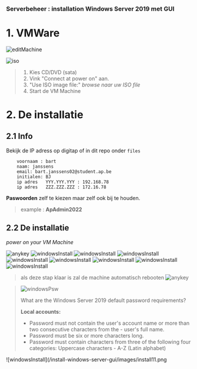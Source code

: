### Serverbeheer : installation Windows Server 2019 met GUI

# 1. VMWare

![editMachine](/install-windows-server-gui/images/editMachine.png)


![iso](/install-windows-server-gui/images/insertISO.png)

> 1. Kies CD/DVD (sata)
> 2. Vink "Connect at power on" aan.
> 3. "Use ISO image file:" *browse naar uw ISO file*
> 4. Start de VM Machine

# 2. De installatie

## 2.1 Info
Bekijk de IP adress op digitap of in dit repo onder ```files```

```
    voornaam : bart
    naam: janssens
    email: bart.janssens02@student.ap.be
    initialen: BJ
    ip adres   YYY.YYY.YYY : 192.168.78
    ip adres   ZZZ.ZZZ.ZZZ : 172.16.78
```

**Paswoorden** zelf te kiezen maar zelf ook bij te houden. 
> example : **ApAdmin2022**

## 2.2 De installatie

*power on your VM Machine*

![anykey](/install-windows-server-gui/images/anykey.png)
![windowsInstall](/install-windows-server-gui/images/install01.png)
![windowsInstall](/install-windows-server-gui/images/install02.png)
![windowsInstall](/install-windows-server-gui/images/install03.png)
![windowsInstall](/install-windows-server-gui/images/install04.png)
![windowsInstall](/install-windows-server-gui/images/install05.png)
![windowsInstall](/install-windows-server-gui/images/install06.png)
![windowsInstall](/install-windows-server-gui/images/install07.png)
![windowsInstall](/install-windows-server-gui/images/install08.png)
> als deze stap klaar is zal de machine automatisch rebooten
![anykey](/install-windows-server-gui/images/install09.png)

> ![windowsPsw](/install-windows-server-gui/images/install10.png)
>
> What are the Windows Server 2019 default password requirements?
>
> **Local accounts:**
> - Password must not contain the user's account name or more than two consecutive characters from the - user's full name.
> - Password must be six or more characters long.
> - Password must contain characters from three of the following four categories: Uppercase characters - A-Z (Latin alphabet)

![windowsInstall](/install-windows-server-gui/images/install11.png

